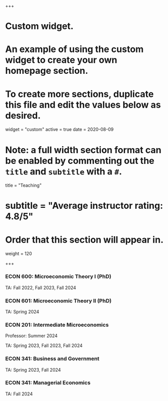 +++
# Custom widget.
# An example of using the custom widget to create your own homepage section.
# To create more sections, duplicate this file and edit the values below as desired.
widget = "custom"
active = true
date = 2020-08-09

# Note: a full width section format can be enabled by commenting out the `title` and `subtitle` with a `#`.
title = "Teaching"
# subtitle = "Average instructor rating: 4.8/5"

# Order that this section will appear in.
weight = 120

+++

### ECON 600: Microeconomic Theory I (PhD)
TA: Fall 2022, Fall 2023, Fall 2024

### ECON 601: Microeconomic Theory II (PhD)
TA: Spring 2024

### ECON 201: Intermediate Microeconomics
Professor: Summer 2024

TA: Spring 2023, Fall 2023, Fall 2024 

### ECON 341: Business and Government 
TA: Spring 2023, Fall 2024

### ECON 341: Managerial Economics 
TA: Fall 2024
